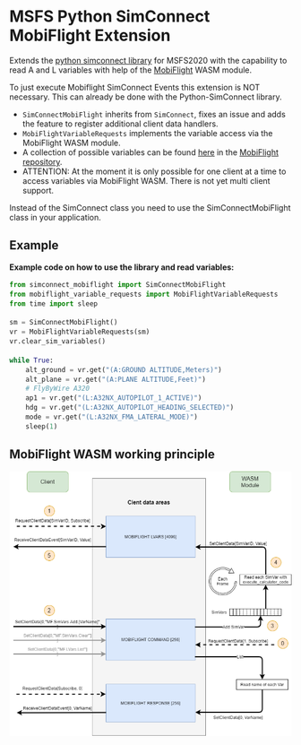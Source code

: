 # MSFS Python SimConnect MobiFlight Extension
Extends the [python simconnect library](https://github.com/odwdinc/Python-SimConnect) for MSFS2020 with the capability to read A and L variables with help of the [MobiFlight](https://www.mobiflight.com) WASM module.

To just execute Mobiflight SimConnect Events this extension is NOT necessary. This can already be done with the Python-SimConnect library.

* ```SimConnectMobiFlight``` inherits from ```SimConnect```, fixes an issue and adds the feature to register additional client data handlers.
* ```MobiFlightVariableRequests``` implements the variable access via the MobiFlight WASM module.
* A collection of possible variables can be found [here](https://github.com/Mobiflight/MobiFlight-Connector/blob/main/Presets/msfs2020_simvars.cip) in the [MobiFlight repository](https://github.com/Mobiflight/MobiFlight-Connector).
* ATTENTION: At the moment it is only possible for one client at a time to access variables via MobiFlight WASM. There is not yet multi client support.

Instead of the SimConnect class you need to use the SimConnectMobiFlight class in your application.

## Example

**Example code on how to use the library and read variables:**
```python
from simconnect_mobiflight import SimConnectMobiFlight
from mobiflight_variable_requests import MobiFlightVariableRequests
from time import sleep

sm = SimConnectMobiFlight()
vr = MobiFlightVariableRequests(sm)
vr.clear_sim_variables()

while True:
    alt_ground = vr.get("(A:GROUND ALTITUDE,Meters)")
    alt_plane = vr.get("(A:PLANE ALTITUDE,Feet)")
    # FlyByWire A320
    ap1 = vr.get("(L:A32NX_AUTOPILOT_1_ACTIVE)")
    hdg = vr.get("(L:A32NX_AUTOPILOT_HEADING_SELECTED)")
    mode = vr.get("(L:A32NX_FMA_LATERAL_MODE)")
    sleep(1)
```

## MobiFlight WASM working principle

![Picture principle](doc/mobiflightVarAccess.png)
